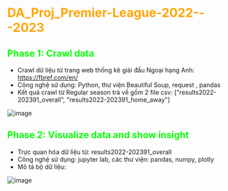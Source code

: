 #  <span style="color:orange">DA_Proj_Premier-League-2022---2023</span>
##  <span style="color:#00ff00">Phase 1: Crawl data</span>
  * Crawl dữ liệu từ trang web thống kê giải đấu Ngoại hạng Anh: https://fbref.com/en/
  * Công nghệ sử dụng: Python, thư viện Beautiful Soup, request , pandas
  * Kết quả crawl từ Regular season trả về gồm 2 file csv: ["results2022-202391_overall", "results2022-202391_home_away"]
    
  ![image](https://github.com/HaHuuLuong/DA_Proj_Premier-League-2022-2023/assets/92995259/255fa413-015e-495d-944e-3289794f6853)


##  <span style="color:#00ff00">Phase 2: Visualize data and show insight</span>
  * Trực quan hóa dữ liệu từ: results2022-202391_overall
  * Công nghệ sử dụng: jupyter lab, các thư viện: pandas, numpy, plotly
  * Mô tả bộ dữ liệu:
    
 ![image](https://github.com/HaHuuLuong/DA_Proj_Premier-League-2022-2023/assets/92995259/44c86bd0-96e3-4e9a-9666-b21f8a46531b)

